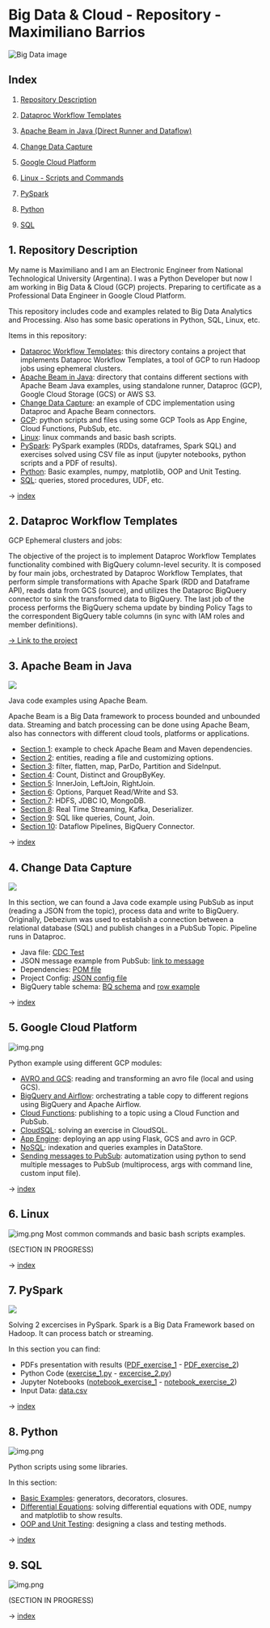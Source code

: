# Big Data & Cloud - Repository - Maximiliano Barrios

![Big Data image](./big_data.png)

## Index

1. [Repository Description](#1-repository-description)

2. [Dataproc Workflow Templates](#2-dataproc-workflow-templates)

3. [Apache Beam in Java (Direct Runner and Dataflow)](#2-apache-beam-in-java)

4. [Change Data Capture](#3-change-data-capture)

5. [Google Cloud Platform](#4-google-cloud-platform)

6. [Linux - Scripts and Commands](#5-linux)

7. [PySpark](#6-pyspark)

8. [Python](#7-python)

9. [SQL](#8-sql)

## 1. Repository Description

My name is Maximiliano and I am an Electronic Engineer from National Technological University (Argentina). I was a Python Developer but now I am working in Big Data & Cloud (GCP) projects. Preparing to certificate as a Professional Data Engineer in Google Cloud Platform.

This repository includes code and examples related to Big Data Analytics and Processing. Also has some basic operations in Python, SQL, Linux, etc.

Items in this repository:
- [Dataproc Workflow Templates](dataproc-workflow-templates): this directory contains a project that implements Dataproc Workflow Templates, a tool of GCP to run Hadoop jobs using ephemeral clusters.
- [Apache Beam in Java](ApacheBeamJava): directory that contains different sections with Apache Beam Java examples, using standalone runner, Dataproc (GCP), Google Cloud Storage (GCS) or AWS S3.
- [Change Data Capture](CDC_Java_Example): an example of CDC implementation using Dataproc and Apache Beam connectors.
- [GCP](GCP): python scripts and files using some GCP Tools as App Engine, Cloud Functions, PubSub, etc.
- [Linux](Linux): linux commands and basic bash scripts.
- [PySpark](PySpark): PySpark examples (RDDs, dataframes, Spark SQL) and exercises solved using CSV file as input (jupyter notebooks, python scripts and a PDF of results).
- [Python](Python): Basic examples, numpy, matplotlib, OOP and Unit Testing.
- [SQL](SQL): queries, stored procedures, UDF, etc.

→ [index](#index)

## 2. Dataproc Workflow Templates

GCP Ephemeral clusters and jobs:

The objective of the project is to implement Dataproc Workflow Templates functionality combined with BigQuery column-level security. It is composed by four main jobs, orchestrated by Dataproc Workflow Templates, that perform simple transformations with Apache Spark (RDD and Dataframe API), reads data from GCS (source), and utilizes the Dataproc BigQuery connector to sink the transformed data to BigQuery. The last job of the process performs the BigQuery schema update by binding Policy Tags to the correspondent BigQuery table columns (in sync with IAM roles and member definitions).

[→ Link to the project](dataproc-workflow-templates)

## 3. Apache Beam in Java

![](./apache_beam.png)

Java code examples using Apache Beam.

Apache Beam is a Big Data framework to process bounded and unbounded data. Streaming and batch processing can be done using Apache Beam, also has connectors with different cloud tools, platforms or applications.


- [Section 1](ApacheBeamJava/section1): example to check Apache Beam and Maven dependencies.
- [Section 2](ApacheBeamJava/section2): entities, reading a file and customizing options.
- [Section 3](ApacheBeamJava/section3): filter, flatten, map, ParDo, Partition and SideInput.
- [Section 4](ApacheBeamJava/section4): Count, Distinct and GroupByKey.
- [Section 5](ApacheBeamJava/section5): InnerJoin, LeftJoin, RightJoin.
- [Section 6](ApacheBeamJava/section6): Options, Parquet Read/Write and S3.
- [Section 7](ApacheBeamJava/section7): HDFS, JDBC IO, MongoDB.
- [Section 8](ApacheBeamJava/section8): Real Time Streaming, Kafka, Deserializer.
- [Section 9](ApacheBeamJava/section9): SQL like queries, Count, Join.
- [Section 10](ApacheBeamJava/section10): Dataflow Pipelines, BigQuery Connector.

→ [index](#index)

## 4. Change Data Capture

![](cdc.png)

In this section, we can found a Java code example using PubSub as input (reading a JSON from the topic), process data and write to BigQuery. Originally, Debezium was used to establish a connection between a relational database (SQL) and publish changes in a PubSub Topic. Pipeline runs in Dataproc.

- Java file: [CDC Test](CDC_Java_Example/CDCTest.java)
- JSON message example from PubSub: [link to message](CDC_Java_Example/message_topic.json)
- Dependencies: [POM file](CDC_Java_Example/pom.xml)
- Project Config: [JSON config file](CDC_Java_Example/ProjectConfig.json)
- BigQuery table schema: [BQ schema](CDC_Java_Example/BigQuerySchema.java) and [row example](CDC_Java_Example/CustomersDataExample.json)

→ [index](#index)

## 5. Google Cloud Platform

![img.png](GCP.png)


Python example using different GCP modules:
- [AVRO and GCS](GCP/avro): reading and transforming an avro file (local and using GCS).
- [BigQuery and Airflow](GCP/bigquery): orchestrating a table copy to different regions using BigQuery and Apache Airflow.
- [Cloud Functions](GCP/cloud_function_to_pubsub): publishing to a topic using a Cloud Function and PubSub.
- [CloudSQL](GCP/CloudSQL): solving an exercise in CloudSQL.
- [App Engine](GCP/flask_app_engine): deploying an app using Flask, GCS and avro in GCP.
- [NoSQL](GCP/NoSQL): indexation and queries examples in DataStore.
- [Sending messages to PubSub](GCP/send_message_to_topic_pubsub): automatization using python to send multiple messages to PubSub (multiprocess, args with command line, custom input file).

→ [index](#index)

## 6. Linux

![img.png](linux.png)
Most common commands and basic bash scripts examples. 

(SECTION IN PROGRESS)

→ [index](#index)

## 7. PySpark
![](pyspark.png)

Solving 2 excercises in PySpark. Spark is a Big Data Framework based on Hadoop. It can process batch or streaming.

In this section you can find:
- PDFs presentation with results ([PDF_exercise_1](PySpark/ej_1.pdf) - [PDF_exercise_2](PySpark/ej_2.pdf))
- Python Code ([exercise_1.py](PySpark/python_code/ej_1.py) - [excercise_2.py](PySpark/python_code/ej_2.py))
- Jupyter Notebooks ([notebook_exercise_1](PySpark/jupyter_notebooks/ej_1.ipynb) - [notebook_exercise_2](PySpark/jupyter_notebooks/ej_2.ipynb))
- Input Data: [data.csv](PySpark/example_data/web.csv)

→ [index](#index)

## 8. Python
![img.png](python.png)

Python scripts using some libraries.

In this section:
- [Basic Examples](Python/BasicExamples): generators, decorators, closures.
- [Differential Equations](Python/Differential_Equations): solving differential equations with ODE, numpy and matplotlib to show results.
- [OOP and Unit Testing](Python/POO_example_Matrix): designing a class and testing methods.

→ [index](#index)

## 9. SQL

![img.png](sql.png)

(SECTION IN PROGRESS)

→ [index](#index)